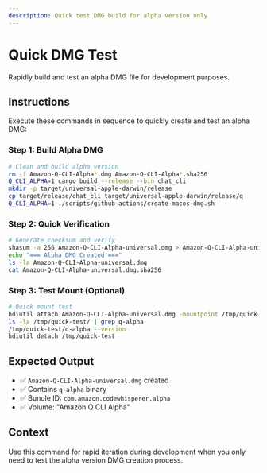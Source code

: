 ```yaml
---
description: Quick test DMG build for alpha version only
---
```


# Quick DMG Test

Rapidly build and test an alpha DMG file for development purposes.

## Instructions

Execute these commands in sequence to quickly create and test an alpha DMG:

### Step 1: Build Alpha DMG
```bash
# Clean and build alpha version
rm -f Amazon-Q-CLI-Alpha*.dmg Amazon-Q-CLI-Alpha*.sha256
Q_CLI_ALPHA=1 cargo build --release --bin chat_cli
mkdir -p target/universal-apple-darwin/release
cp target/release/chat_cli target/universal-apple-darwin/release/q
Q_CLI_ALPHA=1 ./scripts/github-actions/create-macos-dmg.sh
```

### Step 2: Quick Verification
```bash
# Generate checksum and verify
shasum -a 256 Amazon-Q-CLI-Alpha-universal.dmg > Amazon-Q-CLI-Alpha-universal.dmg.sha256
echo "=== Alpha DMG Created ==="
ls -la Amazon-Q-CLI-Alpha-universal.dmg
cat Amazon-Q-CLI-Alpha-universal.dmg.sha256
```

### Step 3: Test Mount (Optional)
```bash
# Quick mount test
hdiutil attach Amazon-Q-CLI-Alpha-universal.dmg -mountpoint /tmp/quick-test
ls -la /tmp/quick-test/ | grep q-alpha
/tmp/quick-test/q-alpha --version
hdiutil detach /tmp/quick-test
```

## Expected Output

- ✅ `Amazon-Q-CLI-Alpha-universal.dmg` created
- ✅ Contains `q-alpha` binary
- ✅ Bundle ID: `com.amazon.codewhisperer.alpha`
- ✅ Volume: "Amazon Q CLI Alpha"

## Context

Use this command for rapid iteration during development when you only need to test the alpha version DMG creation process.
